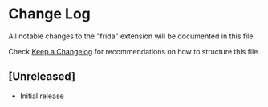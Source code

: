 # Change Log

All notable changes to the "frida" extension will be documented in this file.

Check [Keep a Changelog](http://keepachangelog.com/) for recommendations on how to structure this file.

## [Unreleased]

- Initial release